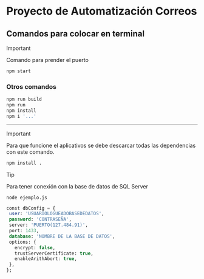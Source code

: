 # Proyecto de Automatización Correos

## Comandos para colocar en terminal
>[!IMPORTANT]
>Comando para prender el puerto
>```bash
>npm start
>```
### Otros comandos
```bash
npm run build
npm run
npm install 
npm i '...'
```
---

>[!IMPORTANT]
> Para que funcione el aplicativos se debe descarcar todas las dependencias con este comando.
>
> ```bash
> npm install .
> ```

>[!TIP]
>Para tener conexión con la base de datos de SQL Server
>```
>node ejemplo.js
>```
>```sql
>const dbConfig = {
>  user: 'USUARIOLOGUEADOBASEDEDATOS',
>  password: 'CONTRASEÑA',
>  server: 'PUERTO(127.484.91)',
>  port: 1433,
>  database: 'NOMBRE DE LA BASE DE DATOS',
>  options: {
>    encrypt: false,
>    trustServerCertificate: true,
>    enableArithAbort: true,
>  },
>};
```


